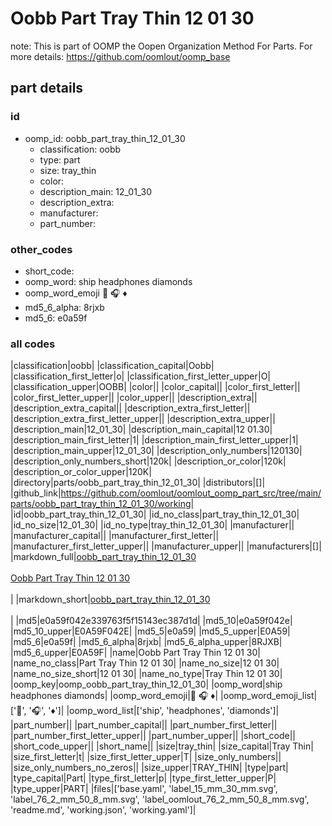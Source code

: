 # Oobb Part Tray Thin 12 01 30  

note: This is part of OOMP the Oopen Organization Method For Parts. For more details: https://github.com/oomlout/oomp_base

##  part details





### id
* oomp_id: oobb_part_tray_thin_12_01_30
  * classification: oobb
  * type: part
  * size: tray_thin
  * color: 
  * description_main: 12_01_30
  * description_extra: 
  * manufacturer: 
  * part_number: 

### other_codes
* short_code: 
* oomp_word: ship headphones diamonds
* oomp_word_emoji :ship: :headphones: :diamonds:
* md5_6_alpha: 8rjxb
* md5_6: e0a59f

### all codes 
|classification|oobb|
|classification_capital|Oobb|
|classification_first_letter|o|
|classification_first_letter_upper|O|
|classification_upper|OOBB|
|color||
|color_capital||
|color_first_letter||
|color_first_letter_upper||
|color_upper||
|description_extra||
|description_extra_capital||
|description_extra_first_letter||
|description_extra_first_letter_upper||
|description_extra_upper||
|description_main|12_01_30|
|description_main_capital|12 01.30|
|description_main_first_letter|1|
|description_main_first_letter_upper|1|
|description_main_upper|12_01_30|
|description_only_numbers|120130|
|description_only_numbers_short|120k|
|description_or_color|120k|
|description_or_color_upper|120K|
|directory|parts/oobb_part_tray_thin_12_01_30|
|distributors|[]|
|github_link|https://github.com/oomlout/oomlout_oomp_part_src/tree/main/parts/oobb_part_tray_thin_12_01_30/working|
|id|oobb_part_tray_thin_12_01_30|
|id_no_class|part_tray_thin_12_01_30|
|id_no_size|12_01_30|
|id_no_type|tray_thin_12_01_30|
|manufacturer||
|manufacturer_capital||
|manufacturer_first_letter||
|manufacturer_first_letter_upper||
|manufacturer_upper||
|manufacturers|[]|
|markdown_full|[oobb_part_tray_thin_12_01_30](https://github.com/oomlout/oomlout_oomp_part_src/tree/main/parts/oobb_part_tray_thin_12_01_30/working)<br>[](https://github.com/oomlout/oomlout_oomp_part_src/tree/main/parts/oobb_part_tray_thin_12_01_30/working)<br>[Oobb Part Tray Thin 12 01 30](https://github.com/oomlout/oomlout_oomp_part_src/tree/main/parts/oobb_part_tray_thin_12_01_30/working)<br><br>|
|markdown_short|[oobb_part_tray_thin_12_01_30](https://github.com/oomlout/oomlout_oomp_part_src/tree/main/parts/oobb_part_tray_thin_12_01_30/working)<br><br>|
|md5|e0a59f042e339763f5f15143ec387d1d|
|md5_10|e0a59f042e|
|md5_10_upper|E0A59F042E|
|md5_5|e0a59|
|md5_5_upper|E0A59|
|md5_6|e0a59f|
|md5_6_alpha|8rjxb|
|md5_6_alpha_upper|8RJXB|
|md5_6_upper|E0A59F|
|name|Oobb Part Tray Thin 12 01 30|
|name_no_class|Part Tray Thin 12 01 30|
|name_no_size|12 01 30|
|name_no_size_short|12 01 30|
|name_no_type|Tray Thin 12 01 30|
|oomp_key|oomp_oobb_part_tray_thin_12_01_30|
|oomp_word|ship headphones diamonds|
|oomp_word_emoji|:ship: :headphones: :diamonds:|
|oomp_word_emoji_list|[':ship:', ':headphones:', ':diamonds:']|
|oomp_word_list|['ship', 'headphones', 'diamonds']|
|part_number||
|part_number_capital||
|part_number_first_letter||
|part_number_first_letter_upper||
|part_number_upper||
|short_code||
|short_code_upper||
|short_name||
|size|tray_thin|
|size_capital|Tray Thin|
|size_first_letter|t|
|size_first_letter_upper|T|
|size_only_numbers||
|size_only_numbers_no_zeros||
|size_upper|TRAY_THIN|
|type|part|
|type_capital|Part|
|type_first_letter|p|
|type_first_letter_upper|P|
|type_upper|PART|
|files|['base.yaml', 'label_15_mm_30_mm.svg', 'label_76_2_mm_50_8_mm.svg', 'label_oomlout_76_2_mm_50_8_mm.svg', 'readme.md', 'working.json', 'working.yaml']|

